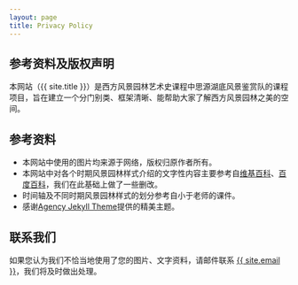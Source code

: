 ```yaml
---
layout: page
title: Privacy Policy
---
```

<div class="col-lg-12 text-center">
	<h2 class="section-heading text-uppercase">参考资料及版权声明</h2>
</div>

本网站（{{ site.title }}）是西方风景园林艺术史课程中思源湖底风景鉴赏队的课程项目，旨在建立一个分门别类、框架清晰、能帮助大家了解西方风景园林之美的空间。

## 参考资料

- 本网站中使用的图片均来源于网络，版权归原作者所有。
- 本网站中对各个时期风景园林样式介绍的文字性内容主要参考自[维基百科](https://en.wikipedia.org/wiki/Main_Page)、[百度百科](https://baike.baidu.com/)，我们在此基础上做了一些删改。
- 时间轴及不同时期风景园林样式的划分参考自小于老师的课件。
- 感谢[Agency Jekyll Theme](https://github.com/raviriley/agency-jekyll-theme)提供的精美主题。

## 联系我们

如果您认为我们不恰当地使用了您的图片、文字资料，请邮件联系 <a href="mailto:{{ site.email }}">{{ site.email }}</a>，我们将及时做出处理。
